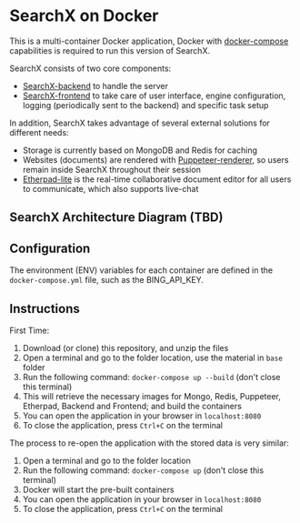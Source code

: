 # SearchX on Docker
This is a multi-container Docker application, Docker with [docker-compose](https://docs.docker.com/compose/) capabilities is required to run this version of SearchX.

SearchX consists of two core components: 
* [SearchX-backend](https://github.com/felipemoraes/searchx-backend) to handle the server
* [SearchX-frontend](https://github.com/felipemoraes/searchx-frontend) to take care of user interface, engine configuration, logging (periodically sent to the backend) and specific task setup

In addition, SearchX takes advantage of several external solutions for different needs:
* Storage is currently based on MongoDB and Redis for caching
* Websites (documents) are rendered with [Puppeteer-renderer](https://github.com/zenato/puppeteer-renderer), so users remain inside SearchX throughout their session
* [Etherpad-lite](https://github.com/ether/etherpad-lite) is the real-time collaborative document editor for all users to communicate, which also supports live-chat 

## SearchX Architecture Diagram (TBD)

## Configuration
The environment (ENV) variables for each container are defined in the `docker-compose.yml` file, such as the BING_API_KEY. 

## Instructions
First Time:
1. Download (or clone) this repository, and unzip the files 
2. Open a terminal and go to the folder location, use the material in `base` folder 
3. Run the following command: `docker-compose up --build` (don't close this terminal)
4. This will retrieve the necessary images for Mongo, Redis, Puppeteer, Etherpad, Backend and Frontend; and build the containers
5. You can open the application in your browser in `localhost:8080`
6. To close the application, press `Ctrl+C` on the terminal

The process to re-open the application with the stored data is very similar:
1. Open a terminal and go to the folder location
2. Run the following command: `docker-compose up` (don't close this terminal)
3. Docker will start the pre-built containers
4. You can open the application in your browser in `localhost:8080`
5. To close the application, press `Ctrl+C` on the terminal
